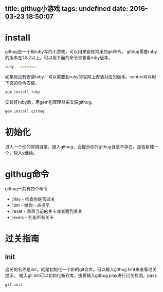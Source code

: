 title: githug小游戏
tags: undefined
date: 2016-03-23 18:50:07
---
# install
githug是一个用ruby写的小游戏，可以用来锻炼常用的git命令。
githug需要ruby的版本在1.8.7以上。可以用下面的命令来查看ruby版本。
```bash
ruby --version
```
如果你没有安装ruby，可以需要到ruby的官网上安装对应的版本。centos可以用下面的命令安装。
```bash
yum install ruby
```
安装好ruby后，用gem包管理器来安装githug。
```bash
gem install githug
```
# 初始化
进入一个你的常用目录，键入githug，会提示你的githug目录不存在，是否新建一个，输入y继续。
<!--more-->
# githug命令
githug一共有四个命令
* play - 检查你是否过关
* hint - 给你一点提示
* reset - 重置当前的关卡或者跳到某关
* levels - 列出所有关卡

# 过关指南
## init
这关的名称是init，就是初始化一个新的git仓库。可以输入githug hint来查看过关提示。
输入git init可以初始化新仓库，接着输入githug play进行过关检测。pass
```bash
git init
```
